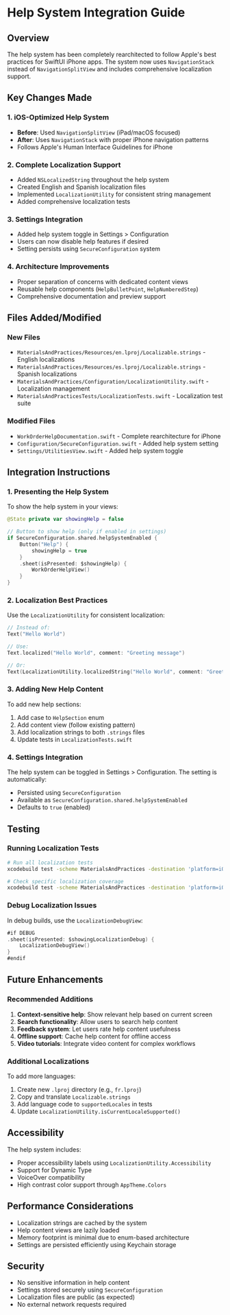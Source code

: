 # Help System Integration Guide

## Overview

The help system has been completely rearchitected to follow Apple's best practices for SwiftUI iPhone apps. The system now uses `NavigationStack` instead of `NavigationSplitView` and includes comprehensive localization support.

## Key Changes Made

### 1. iOS-Optimized Help System
- **Before**: Used `NavigationSplitView` (iPad/macOS focused)
- **After**: Uses `NavigationStack` with proper iPhone navigation patterns
- Follows Apple's Human Interface Guidelines for iPhone

### 2. Complete Localization Support
- Added `NSLocalizedString` throughout the help system
- Created English and Spanish localization files
- Implemented `LocalizationUtility` for consistent string management
- Added comprehensive localization tests

### 3. Settings Integration
- Added help system toggle in Settings > Configuration
- Users can now disable help features if desired
- Setting persists using `SecureConfiguration` system

### 4. Architecture Improvements
- Proper separation of concerns with dedicated content views
- Reusable help components (`HelpBulletPoint`, `HelpNumberedStep`)
- Comprehensive documentation and preview support

## Files Added/Modified

### New Files
- `MaterialsAndPractices/Resources/en.lproj/Localizable.strings` - English localizations
- `MaterialsAndPractices/Resources/es.lproj/Localizable.strings` - Spanish localizations
- `MaterialsAndPractices/Configuration/LocalizationUtility.swift` - Localization management
- `MaterialsAndPracticesTests/LocalizationTests.swift` - Localization test suite

### Modified Files
- `WorkOrderHelpDocumentation.swift` - Complete rearchitecture for iPhone
- `Configuration/SecureConfiguration.swift` - Added help system setting
- `Settings/UtilitiesView.swift` - Added help system toggle

## Integration Instructions

### 1. Presenting the Help System

To show the help system in your views:

```swift
@State private var showingHelp = false

// Button to show help (only if enabled in settings)
if SecureConfiguration.shared.helpSystemEnabled {
    Button("Help") {
        showingHelp = true
    }
    .sheet(isPresented: $showingHelp) {
        WorkOrderHelpView()
    }
}
```

### 2. Localization Best Practices

Use the `LocalizationUtility` for consistent localization:

```swift
// Instead of:
Text("Hello World")

// Use:
Text.localized("Hello World", comment: "Greeting message")

// Or:
Text(LocalizationUtility.localizedString("Hello World", comment: "Greeting message"))
```

### 3. Adding New Help Content

To add new help sections:

1. Add case to `HelpSection` enum
2. Add content view (follow existing pattern)
3. Add localization strings to both `.strings` files
4. Update tests in `LocalizationTests.swift`

### 4. Settings Integration

The help system can be toggled in Settings > Configuration. The setting is automatically:
- Persisted using `SecureConfiguration`
- Available as `SecureConfiguration.shared.helpSystemEnabled`
- Defaults to `true` (enabled)

## Testing

### Running Localization Tests

```bash
# Run all localization tests
xcodebuild test -scheme MaterialsAndPractices -destination 'platform=iOS Simulator,name=iPhone 15' -only-testing:MaterialsAndPracticesTests/LocalizationTests

# Check specific localization coverage
xcodebuild test -scheme MaterialsAndPractices -destination 'platform=iOS Simulator,name=iPhone 15' -only-testing:MaterialsAndPracticesTests/LocalizationTests/testAllRequiredStringsHaveLocalizations
```

### Debug Localization Issues

In debug builds, use the `LocalizationDebugView`:

```swift
#if DEBUG
.sheet(isPresented: $showingLocalizationDebug) {
    LocalizationDebugView()
}
#endif
```

## Future Enhancements

### Recommended Additions
1. **Context-sensitive help**: Show relevant help based on current screen
2. **Search functionality**: Allow users to search help content
3. **Feedback system**: Let users rate help content usefulness
4. **Offline support**: Cache help content for offline access
5. **Video tutorials**: Integrate video content for complex workflows

### Additional Localizations
To add more languages:
1. Create new `.lproj` directory (e.g., `fr.lproj`)
2. Copy and translate `Localizable.strings`
3. Add language code to `supportedLocales` in tests
4. Update `LocalizationUtility.isCurrentLocaleSupported()`

## Accessibility

The help system includes:
- Proper accessibility labels using `LocalizationUtility.Accessibility`
- Support for Dynamic Type
- VoiceOver compatibility
- High contrast color support through `AppTheme.Colors`

## Performance Considerations

- Localization strings are cached by the system
- Help content views are lazily loaded
- Memory footprint is minimal due to enum-based architecture
- Settings are persisted efficiently using Keychain storage

## Security

- No sensitive information in help content
- Settings stored securely using `SecureConfiguration`
- Localization files are public (as expected)
- No external network requests required